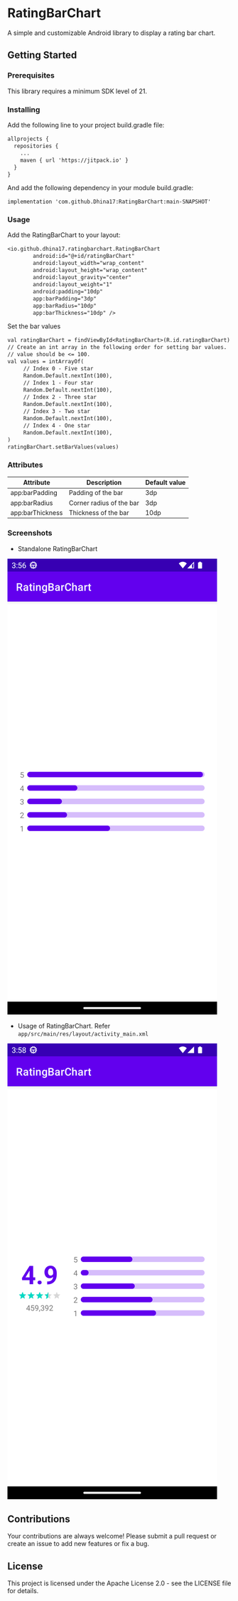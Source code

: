 # RatingBarChart

A simple and customizable Android library to display a rating bar chart.

## Getting Started

### Prerequisites

This library requires a minimum SDK level of 21.

### Installing

Add the following line to your project build.gradle file:


```
allprojects {
  repositories {
    ...
    maven { url 'https://jitpack.io' }
  }
}
```

And add the following dependency in your module build.gradle:

```
implementation 'com.github.Dhina17:RatingBarChart:main-SNAPSHOT'
```

### Usage

Add the RatingBarChart to your layout:

```
<io.github.dhina17.ratingbarchart.RatingBarChart
        android:id="@+id/ratingBarChart"
        android:layout_width="wrap_content"
        android:layout_height="wrap_content"
        android:layout_gravity="center"
        android:layout_weight="1"
        android:padding="10dp"
        app:barPadding="3dp"
        app:barRadius="10dp"
        app:barThickness="10dp" />
```

Set the bar values

```
val ratingBarChart = findViewById<RatingBarChart>(R.id.ratingBarChart)
// Create an int array in the following order for setting bar values.
// value should be <= 100.
val values = intArrayOf(
     // Index 0 - Five star
     Random.Default.nextInt(100),
     // Index 1 - Four star
     Random.Default.nextInt(100),
     // Index 2 - Three star
     Random.Default.nextInt(100),
     // Index 3 - Two star
     Random.Default.nextInt(100),
     // Index 4 - One star
     Random.Default.nextInt(100),
)
ratingBarChart.setBarValues(values)

```

### Attributes

| Attribute        | Description              | Default value |
|------------------|--------------------------|---------------|
| app:barPadding   | Padding of the bar       | 3dp           |
| app:barRadius    | Corner radius of the bar | 3dp           |
| app:barThickness | Thickness of the bar     | 10dp          |

### Screenshots

- Standalone RatingBarChart

![RatingBarChart](https://github.com/Dhina17/RatingBarChart/raw/main/screenshots/rating_bar_chart.png)


- Usage of RatingBarChart. Refer `app/src/main/res/layout/activity_main.xml`

![RatingBarChart Usage](https://github.com/Dhina17/RatingBarChart/raw/main/screenshots/rating_bar_chart_usage.png)


## Contributions

Your contributions are always welcome! Please submit a pull request or create an issue to add new features or fix a bug.

## License

This project is licensed under the Apache License 2.0 - see the LICENSE file for details.
